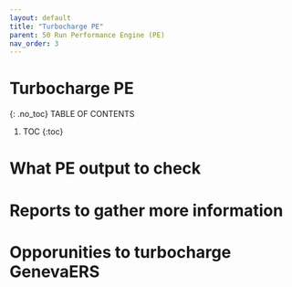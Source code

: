 ```yaml
---
layout: default
title: "Turbocharge PE"
parent: 50 Run Performance Engine (PE)
nav_order: 3
---
```


# Turbocharge PE
{: .no_toc}
TABLE OF CONTENTS 
1. TOC
{:toc}  

# What PE output to check


# Reports to gather more information


# Opporunities to turbocharge GenevaERS



